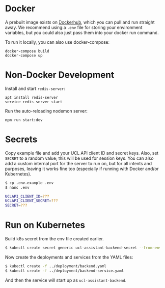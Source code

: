 # Docker

A prebuilt image exists on
[Dockerhub](https://hub.docker.com/r/mbellgb/ucl-assistant-server/), which you
can pull and run straight away. We recommend using a `.env` file for storing
your environment variables, but you could also just pass them into your docker
run command.

To run it locally, you can also use docker-compose:

    docker-compose build
    docker-compose up

# Non-Docker Development

Install and start `redis-server`:

    apt install redis-server
    service redis-server start

Run the auto-reloading nodemon server:

    npm run start:dev


# Secrets

Copy example file and add your UCL API client ID and secret keys. Also, set
`SECRET` to a random value; this will be used for session keys. You can also add
a custom internal port for the server to run on, but for all intents and
purposes, leaving it works fine too (especially if running with Docker and/or
Kubernetes).

```bash
$ cp .env.example .env
$ nano .env

UCLAPI_CLIENT_ID=???
UCLAPI_CLIENT_SECRET=???
SECRET=???
```

# Run on Kubernetes

Build k8s secret from the env file created earlier.

```bash
$ kubectl create secret generic ucl-assistant-backend-secret --from-env-file='.env'
```

Now create the deployments and services from the YAML files:

```bash
$ kubectl create -f ../deployment/backend.yaml
$ kubectl create -f ../deployment/backend-service.yaml
```

And then the service will start up as `ucl-assistant-backend`.
